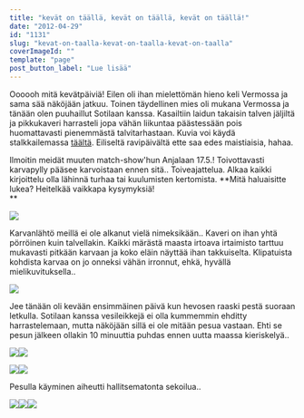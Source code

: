 ```yaml
---
title: "kevät on täällä, kevät on täällä, kevät on täällä!"
date: "2012-04-29"
id: "1131"
slug: "kevat-on-taalla-kevat-on-taalla-kevat-on-taalla"
coverImageId: ""
template: "page"
post_button_label: "Lue lisää"
---
```


Oooooh mitä kevätpäiviä! Eilen oli ihan mielettömän hieno keli Vermossa ja sama sää näköjään jatkuu. Toinen täydellinen mies oli mukana Vermossa ja tänään olen puuhaillut Sotilaan kanssa. Kasailtiin laidun takaisin talven jäljiltä ja pikkukaveri harrasteli jopa vähän liikuntaa päästessään pois huomattavasti pienemmästä talvitarhastaan. Kuvia voi käydä stalkkailemassa [täältä](http://maisaw.otukset.fi/kuvat/2012/Tallit%20ja%20yksitt%E4iset%20hevoset/Unknown%20Soldier/29.4.2012/). Eiliseltä ravipäivältä ette saa edes maistiaisia, hahaa.  
  
Ilmoitin meidät muuten match-show'hun Anjalaan 17.5.! Toivottavasti karvapylly pääsee karvoistaan ennen sitä.. Toiveajattelua. Alkaa kaikki kirjoittelu olla lähinnä turhaa tai kuulumisten kertomista. **Mitä haluaisitte lukea? Heitelkää vaikkapa kysymyksiä!  
**  

[![](images/IMG_8795.png)](http://4.bp.blogspot.com/-JjA4Lv8uAn0/T51Tp9IF2II/AAAAAAAAAls/-AFyiANzWaY/s1600/IMG_8795.png)

Karvanlähtö meillä ei ole alkanut vielä nimeksikään.. Kaveri on ihan yhtä pörröinen kuin talvellakin. Kaikki märästä maasta irtoava irtaimisto tarttuu mukavasti pitkään karvaan ja koko eläin näyttää ihan takkuiselta. Klipatuista kohdista karvaa on jo onneksi vähän irronnut, ehkä, hyvällä mielikuvituksella..  
  

[![](images/IMG_8923.png)](http://4.bp.blogspot.com/-Zs86yT6xYYU/T51T1QuUAMI/AAAAAAAAAl8/vPd4WIBcm5w/s1600/IMG_8923.png)

  
Jee tänään oli kevään ensimmäinen päivä kun hevosen raaski pestä suoraan letkulla. Sotilaan kanssa vesileikkejä ei olla kummemmin ehditty harrastelemaan, mutta näköjään sillä ei ole mitään pesua vastaan. Ehti se pesun jälkeen ollakin 10 minuuttia puhdas ennen uutta maassa kieriskelyä..  
  

[![](images/IMG_8951.png)](http://1.bp.blogspot.com/-S8Qf5stIcxI/T51T_FOfzLI/AAAAAAAAAmM/xvhlyQAsWxU/s1600/IMG_8951.png)[![](images/IMG_8968.png)](http://1.bp.blogspot.com/-79-e1wdvgZc/T51UIB0-KNI/AAAAAAAAAmc/JYtpm4D-pBo/s1600/IMG_8968.png)

  

[![](images/IMG_8949.png)](http://2.bp.blogspot.com/-FPFRa-UHetg/T51T6CLIQvI/AAAAAAAAAmE/yvepNDvWJdI/s1600/IMG_8949.png)[![](images/IMG_8964.png)](http://3.bp.blogspot.com/-JKQ7Q1eHn8M/T51UD9m2rJI/AAAAAAAAAmU/_i5tWmPAX50/s1600/IMG_8964.png)

  

Pesulla käyminen aiheutti hallitsematonta sekoilua..  

  

[![](images/IMG_9002.png)](http://1.bp.blogspot.com/-T2zg8OAshHo/T51UQkPq9AI/AAAAAAAAAms/kUMXxfGwlAw/s1600/IMG_9002.png)[![](images/IMG_8993.png)](http://1.bp.blogspot.com/-1AGBcg6xjY4/T51UMVp7-3I/AAAAAAAAAmk/qoKmGzC8_7k/s1600/IMG_8993.png)[![](images/IMG_9005.png)](http://2.bp.blogspot.com/-wCP6QNIrofc/T51UVFBs5fI/AAAAAAAAAm0/wlqMUohEnMU/s1600/IMG_9005.png)
